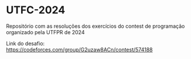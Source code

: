 # UTFC-2024
Repositório com as resoluções dos exercícios do contest de programação organizado pela UTFPR de 2024

Link do desafio: https://codeforces.com/group/G2uzaw8ACn/contest/574188
